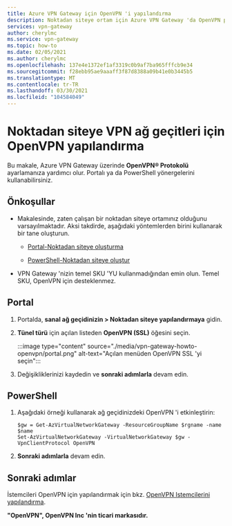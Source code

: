 ```yaml
---
title: Azure VPN Gateway için OpenVPN 'i yapılandırma
description: Noktadan siteye ortam için Azure VPN Gateway 'da OpenVPN protokolünü etkinleştirmeyi öğrenin.
services: vpn-gateway
author: cherylmc
ms.service: vpn-gateway
ms.topic: how-to
ms.date: 02/05/2021
ms.author: cherylmc
ms.openlocfilehash: 137e4e1372ef1af3319c0b9af7ba965fffcb9e34
ms.sourcegitcommit: f28ebb95ae9aaaff3f87d8388a09b41e0b3445b5
ms.translationtype: MT
ms.contentlocale: tr-TR
ms.lasthandoff: 03/30/2021
ms.locfileid: "104584049"
---
```

# <a name="configure-openvpn-for-point-to-site-vpn-gateways"></a>Noktadan siteye VPN ağ geçitleri için OpenVPN yapılandırma

Bu makale, Azure VPN Gateway üzerinde **OpenVPN® Protokolü** ayarlamanıza yardımcı olur. Portalı ya da PowerShell yönergelerini kullanabilirsiniz.

## <a name="prerequisites"></a>Önkoşullar

* Makalesinde, zaten çalışan bir noktadan siteye ortamınız olduğunu varsayılmaktadır. Aksi takdirde, aşağıdaki yöntemlerden birini kullanarak bir tane oluşturun.

  * [Portal-Noktadan siteye oluşturma](vpn-gateway-howto-point-to-site-resource-manager-portal.md)

  * [PowerShell-Noktadan siteye oluştur](vpn-gateway-howto-point-to-site-rm-ps.md)

* VPN Gateway 'nizin temel SKU 'YU kullanmadığından emin olun. Temel SKU, OpenVPN için desteklenmez.

## <a name="portal"></a>Portal

1. Portalda, **sanal ağ geçidinizin > Noktadan siteye yapılandırmaya** gidin.
1. **Tünel türü** için açılan listeden **OpenVPN (SSL)** öğesini seçin.

   :::image type="content" source="./media/vpn-gateway-howto-openvpn/portal.png" alt-text="Açılan menüden OpenVPN SSL 'yi seçin":::
1. Değişikliklerinizi kaydedin ve **sonraki adımlarla** devam edin.

## <a name="powershell"></a>PowerShell

1. Aşağıdaki örneği kullanarak ağ geçidinizdeki OpenVPN 'i etkinleştirin:

   ```azurepowershell-interactive
   $gw = Get-AzVirtualNetworkGateway -ResourceGroupName $rgname -name $name
   Set-AzVirtualNetworkGateway -VirtualNetworkGateway $gw -VpnClientProtocol OpenVPN
   ```
1. **Sonraki adımlarla** devam edin.

## <a name="next-steps"></a>Sonraki adımlar

İstemcileri OpenVPN için yapılandırmak için bkz. [OpenVPN Istemcilerini yapılandırma](vpn-gateway-howto-openvpn-clients.md).

**"OpenVPN", OpenVPN Inc 'nin ticari markasıdır.**
